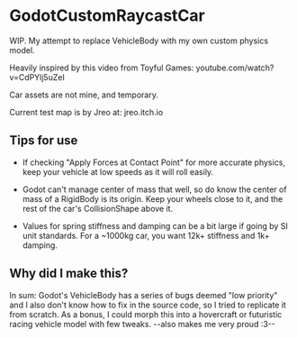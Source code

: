 # GodotCustomRaycastCar
WIP. My attempt to replace VehicleBody with my own custom physics model.


Heavily inspired by this video from Toyful Games: youtube.com/watch?v=CdPYlj5uZeI

Car assets are not mine, and temporary.

Current test map is by Jreo at: jreo.itch.io

## Tips for use
- If checking "Apply Forces at Contact Point" for more accurate physics, keep your vehicle at low speeds as it will roll easily.

- Godot can't manage center of mass that well, so do know the center of mass of a RigidBody is its origin. Keep your wheels close to it, and the rest of the car's CollisionShape above it.

- Values for spring stiffness and damping can be a bit large if going by SI unit standards. For a ~1000kg car, you want 12k+ stiffness and 1k+ damping.

## Why did I make this?
In sum: Godot's VehicleBody has a series of bugs deemed "low priority" and I also don't know how to fix in the source code, so I tried to replicate it from scratch.
As a bonus, I could morph this into a hovercraft or futuristic racing vehicle model with few tweaks.
--also makes me very proud :3--
